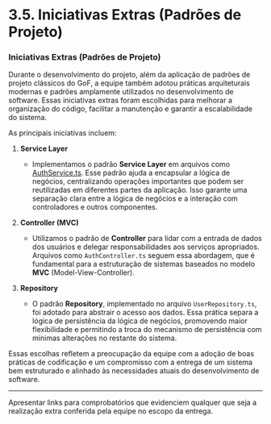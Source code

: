 # 3.5. Iniciativas Extras (Padrões de Projeto)

### Iniciativas Extras (Padrões de Projeto)

Durante o desenvolvimento do projeto, além da aplicação de padrões de projeto clássicos do GoF, a equipe também adotou práticas arquiteturais modernas e padrões amplamente utilizados no desenvolvimento de software. Essas iniciativas extras foram escolhidas para melhorar a organização do código, facilitar a manutenção e garantir a escalabilidade do sistema.  

As principais iniciativas incluem:  

1. **Service Layer**  
   - Implementamos o padrão **Service Layer** em arquivos como [AuthService.ts](https://github.com/UnBArqDsw2024-2/2024.2_G8_Aluguel_Entrega_03/blob/main/back/src/auth/auth.service.ts). Esse padrão ajuda a encapsular a lógica de negócios, centralizando operações importantes que podem ser reutilizadas em diferentes partes da aplicação. Isso garante uma separação clara entre a lógica de negócios e a interação com controladores e outros componentes.  

2. **Controller (MVC)**  
   - Utilizamos o padrão de **Controller** para lidar com a entrada de dados dos usuários e delegar responsabilidades aos serviços apropriados. Arquivos como `AuthController.ts` seguem essa abordagem, que é fundamental para a estruturação de sistemas baseados no modelo **MVC** (Model-View-Controller).  

3. **Repository**  
   - O padrão **Repository**, implementado no arquivo `UserRepository.ts`, foi adotado para abstrair o acesso aos dados. Essa prática separa a lógica de persistência da lógica de negócios, promovendo maior flexibilidade e permitindo a troca do mecanismo de persistência com mínimas alterações no restante do sistema.  

Essas escolhas refletem a preocupação da equipe com a adoção de boas práticas de codificação e um compromisso com a entrega de um sistema bem estruturado e alinhado às necessidades atuais do desenvolvimento de software. 

---  

Apresentar links para comprobatórios que evidenciem qualquer que seja a realização extra conferida pela equipe no escopo da entrega.
